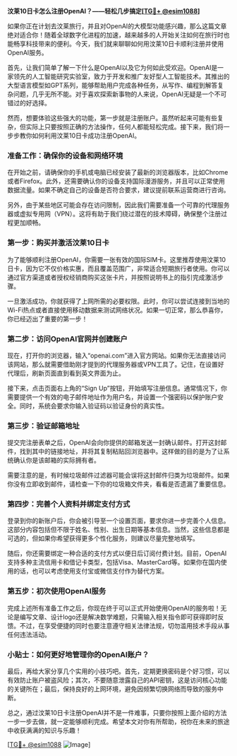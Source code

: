 **汶莱10日卡怎么注册OpenAI？——轻松几步搞定[[TG💪+ @esim1088](https://t.me/s/esim1088)]**

如果你正在计划去汶莱旅行，并且对OpenAI的大模型功能感兴趣，那么这篇文章绝对适合你！随着全球数字化进程的加速，越来越多的人开始关注如何在旅行时也能畅享科技带来的便利。今天，我们就来聊聊如何用汶莱10日卡顺利注册并使用OpenAI服务。

首先，让我们简单了解一下什么是OpenAI以及它为何如此受欢迎。OpenAI是一家领先的人工智能研究实验室，致力于开发和推广友好型人工智能技术。其推出的大型语言模型如GPT系列，能够帮助用户完成各种任务，从写作、编程到解答复杂问题，几乎无所不能。对于喜欢探索新事物的人来说，OpenAI无疑是一个不可错过的好选择。

然而，想要体验这些强大的功能，第一步就是注册账户。虽然听起来可能有些复杂，但实际上只要按照正确的方法操作，任何人都能轻松完成。接下来，我们将一步步教你如何利用汶莱10日卡成功注册OpenAI。

### 准备工作：确保你的设备和网络环境

在开始之前，请确保你的手机或电脑已经安装了最新的浏览器版本，比如Chrome或者Firefox。此外，还需要确认你的设备支持国际漫游服务，并且可以正常使用数据流量。如果不确定自己的设备是否符合要求，建议提前联系运营商进行咨询。

另外，由于某些地区可能会存在访问限制，因此我们需要准备一个可靠的代理服务器或虚拟专用网（VPN）。这将有助于我们绕过潜在的技术障碍，确保整个注册过程更加顺畅。

### 第一步：购买并激活汶莱10日卡

为了能够顺利注册OpenAI，你需要一张有效的国际SIM卡。这里推荐使用汶莱10日卡，因为它不仅价格实惠，而且覆盖范围广，非常适合短期旅行者使用。你可以通过官方渠道或者授权经销商购买这张卡片，并按照说明书上的指引完成激活步骤。

一旦激活成功，你就获得了上网所需的必要权限。此时，你可以尝试连接到当地的Wi-Fi热点或者直接使用移动数据来测试网络状况。如果一切正常，那么恭喜你，你已经迈出了重要的第一步！

### 第二步：访问OpenAI官网并创建账户

现在，打开你的浏览器，输入“openai.com”进入官方网站。如果你无法直接访问该网站，那么就需要借助刚才提到的代理服务器或VPN工具了。记住，在设置好代理后，刷新页面直到看到英文界面为止。

接下来，点击页面右上角的“Sign Up”按钮，开始填写注册信息。通常情况下，你需要提供一个有效的电子邮件地址作为用户名，并设置一个强密码以保护账户安全。同时，系统会要求你输入验证码以验证身份的真实性。

### 第三步：验证邮箱地址

提交完注册表单之后，OpenAI会向你提供的邮箱发送一封确认邮件。打开这封邮件，找到其中的链接地址，并将其复制粘贴回浏览器中。这样做的目的是为了让系统确认你是该邮箱的实际拥有者。

需要注意的是，有时候垃圾邮件过滤器可能会误将这封邮件归类为垃圾邮件。如果你没有立即收到邮件，请检查一下你的垃圾箱文件夹，看看是否遗漏了重要信息。

### 第四步：完善个人资料并绑定支付方式

登录到你的新账户后，你会被引导至一个设置页面，要求你进一步完善个人信息。这部分内容包括但不限于姓名、性别、出生日期等基本信息。当然，这些信息都是可选的，但如果你希望获得更多个性化服务，则建议尽量完整地填写。

随后，你还需要绑定一种合适的支付方式以便日后订阅付费计划。目前，OpenAI支持多种主流信用卡和借记卡类型，包括Visa、MasterCard等。如果你在国内使用的话，也可以考虑使用支付宝或微信支付作为替代方案。

### 第五步：初次使用OpenAI服务

完成上述所有准备工作之后，你现在终于可以正式开始使用OpenAI的服务啦！无论是编写文章、设计logo还是解决数学难题，只需输入相关指令即可获得即时反馈。不过，在享受便捷的同时也要注意遵守相关法律法规，切勿滥用技术手段从事任何违法活动。

### 小贴士：如何更好地管理你的OpenAI账户？

最后，再给大家分享几个实用的小技巧吧。首先，定期更换密码是个好习惯，可以有效防止账户被盗风险；其次，不要随意泄露自己的API密钥，这是访问核心功能的关键所在；最后，保持良好的上网环境，避免因频繁切换网络而导致的服务中断。

总之，通过汶莱10日卡注册OpenAI并不是一件难事，只要你按照上面介绍的方法一步一步去做，就一定能够顺利完成。希望本文对你有所帮助，祝你在未来的旅途中收获满满的知识与乐趣！

[[TG💪+ @esim1088](https://t.me/s/esim1088) ![Image](https://i.postimg.cc/4NQfJmqS/Snipaste-2025-05-13-00-14-12.png)]